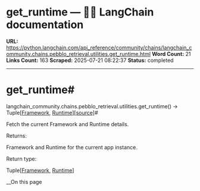 # get_runtime — 🦜🔗 LangChain  documentation

**URL:** https://python.langchain.com/api_reference/community/chains/langchain_community.chains.pebblo_retrieval.utilities.get_runtime.html
**Word Count:** 21
**Links Count:** 163
**Scraped:** 2025-07-21 08:22:37
**Status:** completed

---

# get\_runtime\#

langchain\_community.chains.pebblo\_retrieval.utilities.get\_runtime\(\) → Tuple\[[Framework](https://python.langchain.com/api_reference/community/chains/langchain_community.chains.pebblo_retrieval.models.Framework.html#langchain_community.chains.pebblo_retrieval.models.Framework "langchain_community.chains.pebblo_retrieval.models.Framework"), [Runtime](https://python.langchain.com/api_reference/community/chains/langchain_community.chains.pebblo_retrieval.models.Runtime.html#langchain_community.chains.pebblo_retrieval.models.Runtime "langchain_community.chains.pebblo_retrieval.models.Runtime")\][\[source\]](https://python.langchain.com/api_reference/_modules/langchain_community/chains/pebblo_retrieval/utilities.html#get_runtime)\#     

Fetch the current Framework and Runtime details.

Returns:     

Framework and Runtime for the current app instance.

Return type:     

Tuple\[[Framework](https://python.langchain.com/api_reference/community/utilities/langchain_community.utilities.pebblo.Framework.html#langchain_community.utilities.pebblo.Framework "langchain_community.utilities.pebblo.Framework"), [Runtime](https://python.langchain.com/api_reference/community/utilities/langchain_community.utilities.pebblo.Runtime.html#langchain_community.utilities.pebblo.Runtime "langchain_community.utilities.pebblo.Runtime")\]

__On this page